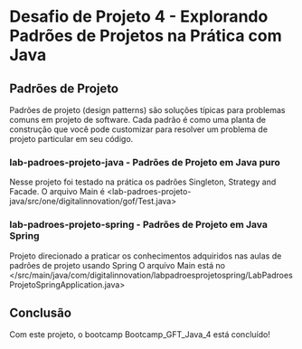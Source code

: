# Desafio de Projeto 4 - Explorando Padrões de Projetos na Prática com Java

## **Padrões de Projeto**

Padrões de projeto (design patterns) são soluções típicas para problemas comuns em projeto de software. Cada padrão é como uma planta de construção que você pode customizar para resolver um problema de projeto particular em seu código.

### **lab-padroes-projeto-java - Padrões de Projeto em Java puro**

Nesse projeto foi testado na prática os padrôes Singleton, Strategy and Facade.
O arquivo Main é <lab-padroes-projeto-java/src/one/digitalinnovation/gof/Test.java>

### **lab-padroes-projeto-spring - Padrões de Projeto em Java Spring**

Projeto direcionado a praticar os conhecimentos adquiridos nas aulas de padrões de projeto usando Spring
O arquívo Main está no </src/main/java/com/digitalinnovation/labpadroesprojetospring/LabPadroesProjetoSpringApplication.java>

## Conclusão

Com este projeto, o bootcamp Bootcamp_GFT_Java_4 está concluído!